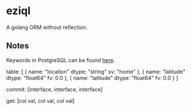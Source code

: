 # eziql
A golang ORM without reflection.

## Notes
Keywords in PostgreSQL can be found [here](https://www.postgresql.org/docs/11/sql-keywords-appendix.html).



table: [
    {
        name: "location"
        dtype: "string"
        sv: "home"
    }, {
        name: "latitude"
        dtype: "float64"
        fv: 0.0
    }, {
        name: "latitude"
        dtype: "float64"
        fv: 0.0
    }
]


commit: [interface, interface, interface]

get: [col val, col val, col val]
